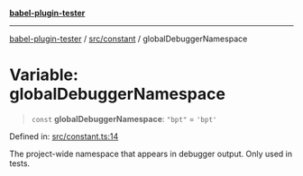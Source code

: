 [**babel-plugin-tester**](../../../README.md)

***

[babel-plugin-tester](../../../README.md) / [src/constant](../README.md) / globalDebuggerNamespace

# Variable: globalDebuggerNamespace

> `const` **globalDebuggerNamespace**: `"bpt"` = `'bpt'`

Defined in: [src/constant.ts:14](https://github.com/babel-utils/babel-plugin-tester/blob/4d4ff268cbd4a3f5ae326c51e5487f07121f5c9d/src/constant.ts#L14)

The project-wide namespace that appears in debugger output. Only used in
tests.
